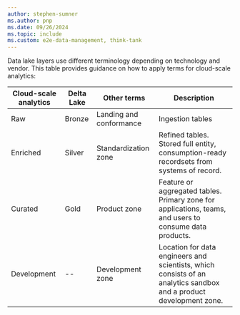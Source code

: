 ```yaml
---
author: stephen-sumner
ms.author: pnp
ms.date: 09/26/2024
ms.topic: include
ms.custom: e2e-data-management, think-tank
---
```


Data lake layers use different terminology depending on technology and vendor. This table provides guidance on how to apply terms for cloud-scale analytics:

| Cloud-scale analytics | Delta Lake | Other terms             | Description                                                                                                      |
|-------------------------------|------------|-------------------------|------------------------------------------------------------------------------------------------------------------|
| Raw                           | Bronze     | Landing and conformance | Ingestion tables                                                                                                 |
| Enriched                      | Silver     | Standardization zone    | Refined tables. Stored full entity, consumption-ready recordsets from systems of record.                        |
| Curated                       | Gold       | Product zone            | Feature or aggregated tables. Primary zone for applications, teams, and users to consume data products.           |
| Development                     | --         | Development zone        | Location for data engineers and scientists, which consists of an analytics sandbox and a product development zone. |
